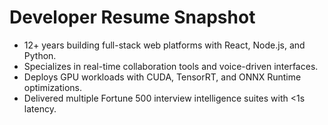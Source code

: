 # Developer Resume Snapshot
- 12+ years building full-stack web platforms with React, Node.js, and Python.
- Specializes in real-time collaboration tools and voice-driven interfaces.
- Deploys GPU workloads with CUDA, TensorRT, and ONNX Runtime optimizations.
- Delivered multiple Fortune 500 interview intelligence suites with <1s latency.
